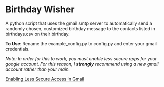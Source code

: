 # Birthday Wisher

A python script that uses the gmail smtp server to automatically send a randomly chosen, customized birthday message to the 
contacts listed in birthdays.csv on their birthday.

**To Use**: Rename the example_config.py to config.py and enter your gmail credentials.

*Note: In order for this to work, you must enable less secure apps for your google account. For this reason, I **strongly** recommend using a new gmail
account rather than your main.*

[Enabling Less Secure Access in Gmail](https://bytexd.com/less-secure-apps-gmail/)